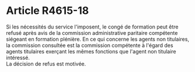 # Article R4615-18

  
Si les nécessités du service l'imposent, le congé de formation peut être refusé après avis de la commission administrative paritaire compétente siégeant en formation plénière. En ce qui concerne les agents non titulaires, la commission consultée est la commission compétente à l'égard des agents titulaires exerçant les mêmes fonctions que l'agent non titulaire intéressé.   
La décision de refus est motivée.